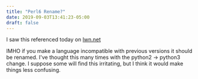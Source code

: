```yaml
---
title: "Perl6 Rename?"
date: 2019-09-03T13:41:23-05:00
draft: false
---
```


I saw this referenced today on 
[lwn.net](http://blogs.perl.org/users/ovid/2019/08/is-perl-6-being-renamed.html)

IMHO if you make a language incompatible with previous versions it should be
renamed.  I've thought this many times with the python2 -> python3 change.  I
suppose some will find this irritating, but I think it would make
things less confusing.

